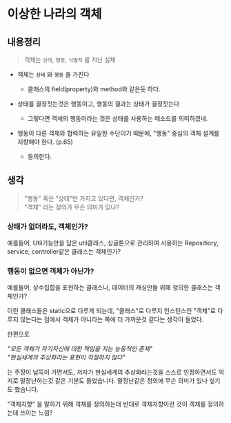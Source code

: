 # 이상한 나라의 객체

## 내용정리

> 객체는 `상태`, `행동`, `식별자` 를 지닌 실체

- 객체는 `상태` 와 `행동` 을 가진다

  - 클래스의 field(property)와 method와 같은듯 하다.

- 상태를 결정짓는것은 행동이고, 행동의 결과는 상태가 결정짓는다

  - 그렇다면 객체의 행동이라는 것은 상태를 사용하는 메소드를 의미하겠네.

- 행동이 다른 객체와 협력하는 유일한 수단이기 때문에, "행동" 중심의 객체 설계를 지향해야 한다. (p.65)
  - 동의한다.

## 생각

> "행동" 혹은 "상태"만 가지고 있다면, 객체인가?  
> "객체" 라는 정의가 무슨 의미가 있나?

### 상태가 없더라도, 객체인가?

예를들어, Util기능만을 담은 util클래스, 싱글톤으로 관리하여 사용하는 Repositiory, service, controller같은 클래스는 객체인가?

### 행동이 없으면 객체가 아닌가?

예를들어, 상수집합을 표현하는 클래스나, 데이터의 캐싱만들 위해 정의한 클래스는 객체인가?

이런 클래스들은 static으로 다루게 되는데, "클래스"로 다루지 인스턴스인 "객체"로 다루지 않는다는 점에서 객체가 아니라는 쪽에 더 가까운것 같다는 생각이 들었다.

한편으로

_"모든 객체가 자기자신에 대한 책임을 지는 능동적인 존재"_  
_"현실세계의 추상화라는 표현이 적절하지 않다"_

는 주장이 납득이 가면서도, 저자가 현실세계의 추상화라는것을 스스로 인정하면서도 억지로 말장난하는것 같은 기분도 들었습니다. 말장난같은 정의에 무슨 의미가 있나 싶기도 했습니다.

"객체지향" 을 말하기 위해 객체를 정의하는데 반대로 객체지향이란 것이 객체를 정의하는데 쓰이는 느낌?
